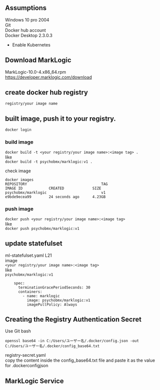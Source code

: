 ## Assumptions
Windows 10 pro 2004  
Git  
Docker hub account  
Docker Desktop 2.3.0.3  
- Enable Kubernetes  

## Download MarkLogic
MarkLogic-10.0-4.x86_64.rpm  
https://developer.marklogic.com/download

## create docker hub registry
`registry/your image name`

## built image, push it to your registry.
`docker login`  
### build image
`docker build -t <your registry/your image name>:<image tag> .`  
like   
`docker build -t psychobmx/marklogic:v1 .`

check image
```
docker images
REPOSITORY                                  TAG                                              IMAGE ID            CREATED             SIZE
psychobmx/marklogic                         v1                                               e9bde9ecea99        24 seconds ago      4.23GB
```

### push image
`docker push <your registry/your image name>:<image tag>`  
like  
`docker push psychobmx/marklogic:v1`  

## update statefulset
ml-statefulset.yaml L21  
image  
`<your registry/your image name>:<image tag>`  
like  
`psychobmx/marklogic:v1`  

```
    spec:
      terminationGracePeriodSeconds: 30
      containers:
        - name: marklogic
          image: psychobmx/marklogic:v1
          imagePullPolicy: Always
```

## Creating the Registry Authentication Secret
Use Git bash
```
openssl base64 -in C:/Users/ユーザー名/.docker/config.json -out C:/Users/ユーザー名/.docker/config_base64.txt
```
registry-secret.yaml  
copy the content inside the config_base64.txt file and paste it as the value for .dockerconfigjson

## MarkLogic Service